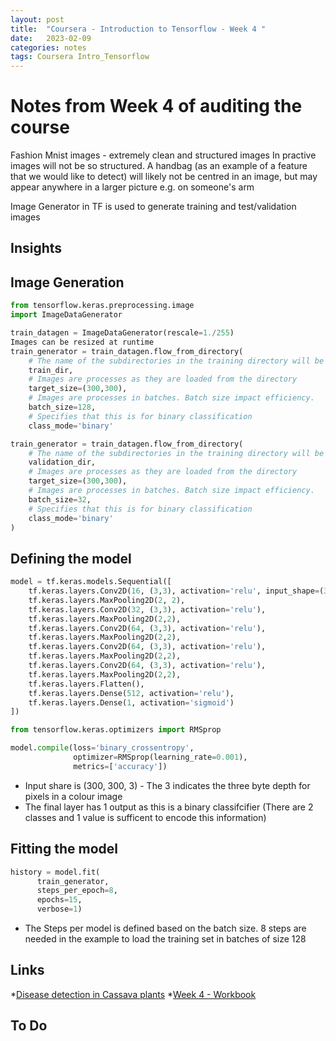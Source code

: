 ```yaml
---
layout: post
title:  "Coursera - Introduction to Tensorflow - Week 4 "
date:   2023-02-09 
categories: notes
tags: Coursera Intro_Tensorflow 
---
```


# Notes from Week 4 of auditing the course

Fashion Mnist images - extremely clean and structured images
In practive images will not be so structured. A handbag (as an example of a feature that we would like to detect) will likely not be centred in an image, but may appear anywhere in a larger picture e.g. on someone's arm

Image Generator in TF is used to generate training and test/validation images

## Insights

## Image Generation

```python
from tensorflow.keras.preprocessing.image
import ImageDataGenerator

train_datagen = ImageDataGenerator(rescale=1./255)
Images can be resized at runtime
train_generator = train_datagen.flow_from_directory(
    # The name of the subdirectories in the training directory will be the labels for the images in that directory
    train_dir,
    # Images are processes as they are loaded from the directory
    target_size=(300,300),
    # Images are processes in batches. Batch size impact efficiency.
    batch_size=128,
    # Specifies that this is for binary classification
    class_mode='binary'

train_generator = train_datagen.flow_from_directory(
    # The name of the subdirectories in the training directory will be the labels for the images in that directory
    validation_dir,
    # Images are processes as they are loaded from the directory
    target_size=(300,300),
    # Images are processes in batches. Batch size impact efficiency.
    batch_size=32,
    # Specifies that this is for binary classification
    class_mode='binary'
)
```
## Defining the model

```python
model = tf.keras.models.Sequential([
    tf.keras.layers.Conv2D(16, (3,3), activation='relu', input_shape=(300, 300, 3)),
    tf.keras.layers.MaxPooling2D(2, 2),
    tf.keras.layers.Conv2D(32, (3,3), activation='relu'),
    tf.keras.layers.MaxPooling2D(2,2),
    tf.keras.layers.Conv2D(64, (3,3), activation='relu'),
    tf.keras.layers.MaxPooling2D(2,2),
    tf.keras.layers.Conv2D(64, (3,3), activation='relu'),
    tf.keras.layers.MaxPooling2D(2,2),
    tf.keras.layers.Conv2D(64, (3,3), activation='relu'),
    tf.keras.layers.MaxPooling2D(2,2),
    tf.keras.layers.Flatten(),
    tf.keras.layers.Dense(512, activation='relu'),
    tf.keras.layers.Dense(1, activation='sigmoid')
])

from tensorflow.keras.optimizers import RMSprop

model.compile(loss='binary_crossentropy',
              optimizer=RMSprop(learning_rate=0.001),
              metrics=['accuracy'])

```

* Input share is (300, 300, 3) - The 3 indicates the three byte depth for pixels in a colour image
* The final layer has 1 output as this is a binary classifcifier (There are 2 classes and 1 value is sufficent to encode this information)

## Fitting the model

```python
history = model.fit(
      train_generator,
      steps_per_epoch=8,  
      epochs=15,
      verbose=1)
```

* The Steps per model is defined based on the batch size. 8 steps are needed in the example to load the training set in batches of size 128

## Links

*[Disease detection in Cassava plants](https://www.youtube.com/watch?v=NlpS-DhayQA)
*[Week 4 - Workbook](https://github.com/https-deeplearning-ai/tensorflow-1-public/blob/main/C1/W4/ungraded_labs/C1_W4_Lab_1_image_generator_no_validation.ipynb)

## To Do